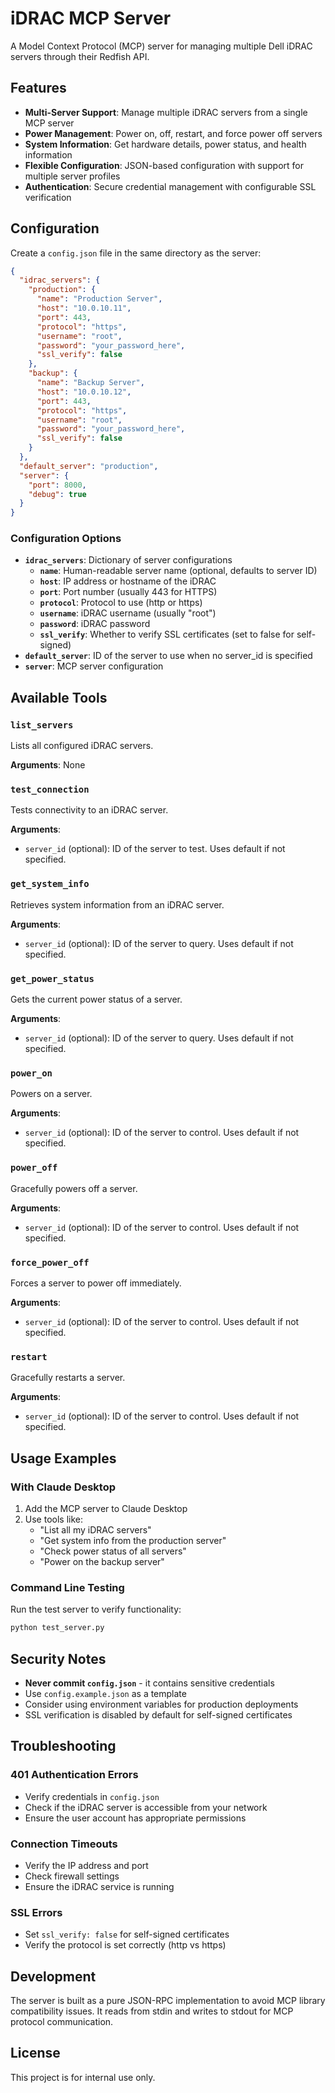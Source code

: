 # iDRAC MCP Server

A Model Context Protocol (MCP) server for managing multiple Dell iDRAC servers through their Redfish API.

## Features

- **Multi-Server Support**: Manage multiple iDRAC servers from a single MCP server
- **Power Management**: Power on, off, restart, and force power off servers
- **System Information**: Get hardware details, power status, and health information
- **Flexible Configuration**: JSON-based configuration with support for multiple server profiles
- **Authentication**: Secure credential management with configurable SSL verification

## Configuration

Create a `config.json` file in the same directory as the server:

```json
{
  "idrac_servers": {
    "production": {
      "name": "Production Server",
      "host": "10.0.10.11",
      "port": 443,
      "protocol": "https",
      "username": "root",
      "password": "your_password_here",
      "ssl_verify": false
    },
    "backup": {
      "name": "Backup Server",
      "host": "10.0.10.12",
      "port": 443,
      "protocol": "https",
      "username": "root",
      "password": "your_password_here",
      "ssl_verify": false
    }
  },
  "default_server": "production",
  "server": {
    "port": 8000,
    "debug": true
  }
}
```

### Configuration Options

- **`idrac_servers`**: Dictionary of server configurations
  - **`name`**: Human-readable server name (optional, defaults to server ID)
  - **`host`**: IP address or hostname of the iDRAC
  - **`port`**: Port number (usually 443 for HTTPS)
  - **`protocol`**: Protocol to use (http or https)
  - **`username`**: iDRAC username (usually "root")
  - **`password`**: iDRAC password
  - **`ssl_verify`**: Whether to verify SSL certificates (set to false for self-signed)
- **`default_server`**: ID of the server to use when no server_id is specified
- **`server`**: MCP server configuration

## Available Tools

### `list_servers`
Lists all configured iDRAC servers.

**Arguments**: None

### `test_connection`
Tests connectivity to an iDRAC server.

**Arguments**:
- `server_id` (optional): ID of the server to test. Uses default if not specified.

### `get_system_info`
Retrieves system information from an iDRAC server.

**Arguments**:
- `server_id` (optional): ID of the server to query. Uses default if not specified.

### `get_power_status`
Gets the current power status of a server.

**Arguments**:
- `server_id` (optional): ID of the server to query. Uses default if not specified.

### `power_on`
Powers on a server.

**Arguments**:
- `server_id` (optional): ID of the server to control. Uses default if not specified.

### `power_off`
Gracefully powers off a server.

**Arguments**:
- `server_id` (optional): ID of the server to control. Uses default if not specified.

### `force_power_off`
Forces a server to power off immediately.

**Arguments**:
- `server_id` (optional): ID of the server to control. Uses default if not specified.

### `restart`
Gracefully restarts a server.

**Arguments**:
- `server_id` (optional): ID of the server to control. Uses default if not specified.

## Usage Examples

### With Claude Desktop

1. Add the MCP server to Claude Desktop
2. Use tools like:
   - "List all my iDRAC servers"
   - "Get system info from the production server"
   - "Check power status of all servers"
   - "Power on the backup server"

### Command Line Testing

Run the test server to verify functionality:

```bash
python test_server.py
```

## Security Notes

- **Never commit `config.json`** - it contains sensitive credentials
- Use `config.example.json` as a template
- Consider using environment variables for production deployments
- SSL verification is disabled by default for self-signed certificates

## Troubleshooting

### 401 Authentication Errors
- Verify credentials in `config.json`
- Check if the iDRAC server is accessible from your network
- Ensure the user account has appropriate permissions

### Connection Timeouts
- Verify the IP address and port
- Check firewall settings
- Ensure the iDRAC service is running

### SSL Errors
- Set `ssl_verify: false` for self-signed certificates
- Verify the protocol is set correctly (http vs https)

## Development

The server is built as a pure JSON-RPC implementation to avoid MCP library compatibility issues. It reads from stdin and writes to stdout for MCP protocol communication.

## License

This project is for internal use only.
